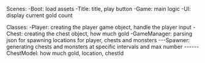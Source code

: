 Scenes:
-Boot: load assets
-Title: title, play button
-Game: main logic
-UI: display current gold count

Classes:
-Player: creating the player game object, handle the player input
-Chest: creating the chest object, how much gold
-GameManager: parsing json for spawning locations for player, chests and monsters
---Spawner: generating chests and monsters at specific intervals and max number
------ChestModel: how much gold, location, chestId
